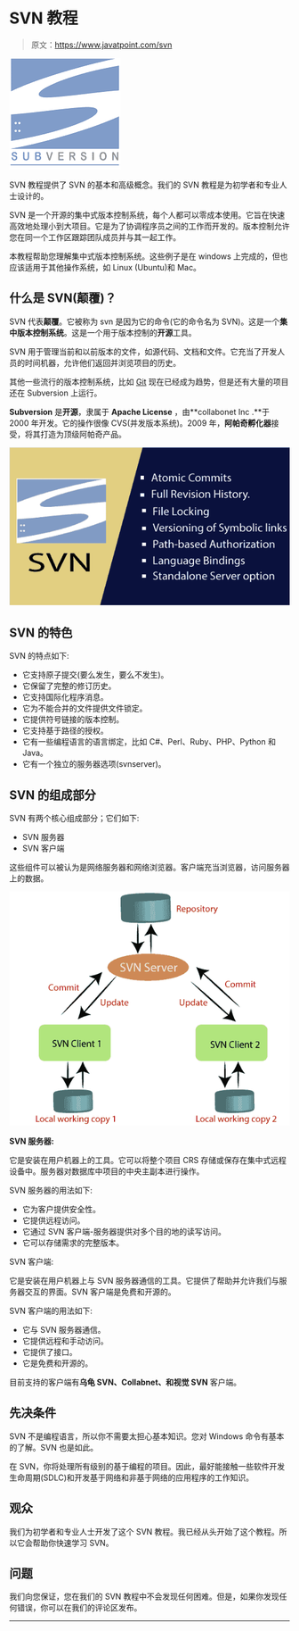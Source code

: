 # SVN 教程

> 原文：<https://www.javatpoint.com/svn>

![SVN Tutorial](img/c76c319a36762ac2605118a64e377814.png)

SVN 教程提供了 SVN 的基本和高级概念。我们的 SVN 教程是为初学者和专业人士设计的。

SVN 是一个开源的集中式版本控制系统，每个人都可以零成本使用。它旨在快速高效地处理小到大项目。它是为了协调程序员之间的工作而开发的。版本控制允许您在同一个工作区跟踪团队成员并与其一起工作。

本教程帮助您理解集中式版本控制系统。这些例子是在 windows 上完成的，但也应该适用于其他操作系统，如 Linux (Ubuntu)和 Mac。

## 什么是 SVN(颠覆)？

SVN 代表**颠覆**。它被称为 svn 是因为它的命令(它的命令名为 SVN)。这是一个**集中版本控制系统**。这是一个用于版本控制的**开源**工具。

SVN 用于管理当前和以前版本的文件，如源代码、文档和文件。它充当了开发人员的时间机器，允许他们返回并浏览项目的历史。

其他一些流行的版本控制系统，比如 [Git](https://www.javatpoint.com/git) 现在已经成为趋势，但是还有大量的项目还在 Subversion 上运行。

**Subversion** 是**开源**，隶属于 **Apache License** ，由**collabonet Inc .**于 2000 年开发。它的操作很像 CVS(并发版本系统)。2009 年，**阿帕奇孵化器**接受，将其打造为顶级阿帕奇产品。

![what is SVN](img/62601efc4e4ce1062b0c40b58f89eaf7.png)

## SVN 的特色

SVN 的特点如下:

*   它支持原子提交(要么发生，要么不发生)。
*   它保留了完整的修订历史。
*   它支持国际化程序消息。
*   它为不能合并的文件提供文件锁定。
*   它提供符号链接的版本控制。
*   它支持基于路径的授权。
*   它有一些编程语言的语言绑定，比如 C#、Perl、Ruby、PHP、Python 和 Java。
*   它有一个独立的服务器选项(svnserver)。

## SVN 的组成部分

SVN 有两个核心组成部分；它们如下:

*   SVN 服务器
*   SVN 客户端

这些组件可以被认为是网络服务器和网络浏览器。客户端充当浏览器，访问服务器上的数据。

![what is SVN](img/c88914248dead5080d263d2c8d80cf4b.png)

**SVN 服务器:**

它是安装在用户机器上的工具。它可以将整个项目 CRS 存储或保存在集中式远程设备中。服务器对数据库中项目的中央主副本进行操作。

SVN 服务器的用法如下:

*   它为客户提供安全性。
*   它提供远程访问。
*   它通过 SVN 客户端-服务器提供对多个目的地的读写访问。
*   它可以存储需求的完整版本。

SVN 客户端:

它是安装在用户机器上与 SVN 服务器通信的工具。它提供了帮助并允许我们与服务器交互的界面。SVN 客户端是免费和开源的。

SVN 客户端的用法如下:

*   它与 SVN 服务器通信。
*   它提供远程和手动访问。
*   它提供了接口。
*   它是免费和开源的。

目前支持的客户端有**乌龟 SVN、Collabnet、**和**视觉 SVN** 客户端。

## 先决条件

SVN 不是编程语言，所以你不需要太担心基本知识。您对 Windows 命令有基本的了解。SVN 也是如此。

在 SVN，你将处理所有级别的基于编程的项目。因此，最好能接触一些软件开发生命周期(SDLC)和开发基于网络和非基于网络的应用程序的工作知识。

## 观众

我们为初学者和专业人士开发了这个 SVN 教程。我已经从头开始了这个教程。所以它会帮助你快速学习 SVN。

## 问题

我们向您保证，您在我们的 SVN 教程中不会发现任何困难。但是，如果你发现任何错误，你可以在我们的评论区发布。

* * *